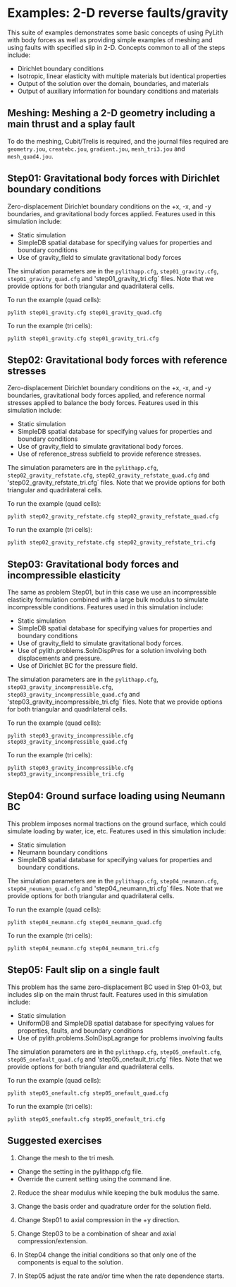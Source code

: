 # Examples: 2-D reverse faults/gravity

This suite of examples demonstrates some basic concepts of using
PyLith with body forces as well as providing simple examples of
meshing and using faults with specified slip in 2-D.
Concepts common to all of the steps include:

* Dirichlet boundary conditions
* Isotropic, linear elasticity with multiple materials but identical properties
* Output of the solution over the domain, boundaries, and materials
* Output of auxiliary information for boundary conditions and
  materials

## Meshing: Meshing a 2-D geometry including a main thrust and a splay fault

To do the meshing, Cubit/Trelis is required, and the journal files required are
`geometry.jou`, `createbc.jou`, `gradient.jou`, `mesh_tri3.jou` and
`mesh_quad4.jou`.

## Step01: Gravitational body forces with Dirichlet boundary conditions

Zero-displacement Dirichlet boundary conditions on the +x, -x, and
-y boundaries, and gravitational body forces applied. Features used in this
simulation include:

* Static simulation
* SimpleDB spatial database for specifying values for properties and
  boundary conditions
* Use of gravity_field to simulate gravitational body forces

The simulation parameters are in the `pylithapp.cfg`,
`step01_gravity.cfg`, `step01_gravity_quad.cfg`  and 'step01_gravity_tri.cfg`
files. Note that we provide options for both triangular and quadrilateral cells.

To run the example (quad cells):
```
pylith step01_gravity.cfg step01_gravity_quad.cfg
```

To run the example (tri cells):
```
pylith step01_gravity.cfg step01_gravity_tri.cfg
```

## Step02: Gravitational body forces with reference stresses

Zero-displacement Dirichlet boundary conditions on the +x, -x, and
-y boundaries, gravitational body forces applied, and reference normal stresses
applied to balance the body forces. Features used in this simulation include:

* Static simulation
* SimpleDB spatial database for specifying values for properties and
  boundary conditions
* Use of gravity_field to simulate gravitational body forces.
* Use of reference_stress subfield to provide reference stresses.

The simulation parameters are in the `pylithapp.cfg`,
`step02_gravity_refstate.cfg`, `step02_gravity_refstate_quad.cfg`  and
'step02_gravity_refstate_tri.cfg` files. Note that we provide options for both
triangular and quadrilateral cells.

To run the example (quad cells):
```
pylith step02_gravity_refstate.cfg step02_gravity_refstate_quad.cfg
```

To run the example (tri cells):
```
pylith step02_gravity_refstate.cfg step02_gravity_refstate_tri.cfg
```

## Step03: Gravitational body forces and incompressible elasticity

The same as problem Step01, but in this case we use an incompressible
elasticity formulation combined with a large bulk modulus to simulate
incompressible conditions. Features used in this simulation include:

* Static simulation
* SimpleDB spatial database for specifying values for properties and
  boundary conditions
* Use of gravity_field to simulate gravitational body forces.
* Use of pylith.problems.SolnDispPres for a solution involving both
  displacements and pressure.
* Use of Dirichlet BC for the pressure field.

The simulation parameters are in the `pylithapp.cfg`,
`step03_gravity_incompressible.cfg`, `step03_gravity_incompressible_quad.cfg`
and 'step03_gravity_incompressible_tri.cfg` files. Note that we provide options
for both triangular and quadrilateral cells.

To run the example (quad cells):
```
pylith step03_gravity_incompressible.cfg step03_gravity_incompressible_quad.cfg
```

To run the example (tri cells):
```
pylith step03_gravity_incompressible.cfg step03_gravity_incompressible_tri.cfg
```

## Step04: Ground surface loading using Neumann BC

This problem imposes normal tractions on the ground surface, which could
simulate loading by water, ice, etc. Features used in this simulation include:

* Static simulation
* Neumann boundary conditions
* SimpleDB spatial database for specifying values for properties and
  boundary conditions.

The simulation parameters are in the `pylithapp.cfg`, `step04_neumann.cfg`,
`step04_neumann_quad.cfg` and 'step04_neumann_tri.cfg` files. Note that we
provide options for both triangular and quadrilateral cells.

To run the example (quad cells):
```
pylith step04_neumann.cfg step04_neumann_quad.cfg
```

To run the example (tri cells):
```
pylith step04_neumann.cfg step04_neumann_tri.cfg
```

## Step05: Fault slip on a single fault

This problem has the same zero-displacement BC used in Step 01-03,
but includes slip on the main thrust fault. Features used in this simulation
include:

* Static simulation
* UniformDB and SimpleDB spatial database for specifying values for
  properties, faults, and boundary conditions
* Use of pylith.problems.SolnDispLagrange for problems involving faults

The simulation parameters are in the `pylithapp.cfg`, `step05_onefault.cfg`,
`step05_onefault_quad.cfg` and 'step05_onefault_tri.cfg` files. Note that we
provide options for both triangular and quadrilateral cells.

To run the example (quad cells):
```
pylith step05_onefault.cfg step05_onefault_quad.cfg
```

To run the example (tri cells):
```
pylith step05_onefault.cfg step05_onefault_tri.cfg
```

## Suggested exercises

1. Change the mesh to the tri mesh.

  * Change the setting in the pylithapp.cfg file.
  * Override the current setting using the command line.
  
2.  Reduce the shear modulus while keeping the bulk modulus the same.

3. Change the basis order and quadrature order for the solution field.

4. Change Step01 to axial compression in the +y direction.

5. Change Step03 to be a combination of shear and axial compression/extension.

6. In Step04 change the initial conditions so that only one of the components is equal to the solution.

7. In Step05 adjust the rate and/or time when the rate dependence starts.
